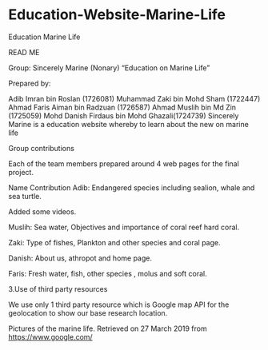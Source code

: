 # Education-Website-Marine-Life
Education Marine Life

READ ME

Group: Sincerely Marine (Nonary) “Education on Marine Life”

Prepared by:

Adib Imran bin Roslan (1726081) Muhammad Zaki bin Mohd Sham (1722447) Ahmad Faris Aiman bin Radzuan (1726587) Ahmad Muslih bin Md Zin (1725059) Mohd Danish Firdaus bin Mohd Ghazali(1724739) Sincerely Marine is a education website whereby to learn about the new on marine life

Group contributions

Each of the team members prepared around 4 web pages for the final project. 

Name Contribution Adib: Endangered species including sealion, whale and sea turtle.

Added some videos.

Muslih: Sea water, Objectives and importance of coral reef hard coral.

Zaki: Type of fishes, Plankton and other species and coral page.

Danish: About us, athropot and home page.

Faris: Fresh water, fish, other species , molus and soft coral.

3.Use of third party resources

We use only 1 third party resource which is Google map API for the geolocation to show our base research location.

Pictures of the marine life. Retrieved on 27 March 2019 from https://www.google.com/
